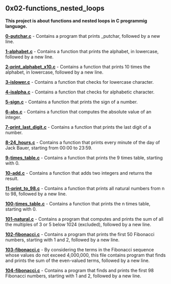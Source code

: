 ## 0x02-functions_nested_loops

**This project is about functions and nested loops in C programmig language.**

**[0-putchar.c](https://github.com/Mardie328/alx-low_level_programming/blob/main/0x02-functions_nested_loops/0-putchar.c)** - Contains a program that prints _putchar, followed by a new line.

**[1-alphabet.c](https://github.com/Mardie328/alx-low_level_programming/blob/main/0x02-functions_nested_loops/1-alphabet.c)** - Contains a function that prints the alphabet, in lowercase, followed by a new line.

**[2-print_alphabet_x10.c](https://github.com/Mardie328/alx-low_level_programming/blob/main/0x02-functions_nested_loops/2-print_alphabet_x10.c)** - Contains a function that prints 10 times the alphabet, in lowercase, followed by a new line.

**[3-islower.c](https://github.com/Mardie328/alx-low_level_programming/blob/main/0x02-functions_nested_loops/3-islower.c)** - Contains a function that checks for lowercase character.

**[4-isalpha.c](https://github.com/Mardie328/alx-low_level_programming/blob/main/0x02-functions_nested_loops/4-isalpha.c)** - Contains a function that checks for alphabetic character.

**[5-sign.c](https://github.com/Mardie328/alx-low_level_programming/blob/main/0x02-functions_nested_loops/5-sign.c)** - Contains a function that prints the sign of a number.

**[6-abs.c](https://github.com/Mardie328/alx-low_level_programming/blob/main/0x02-functions_nested_loops/6-abs.c)** - Contains a function that computes the absolute value of an integer.

**[7-print_last_digit.c](https://github.com/Mardie328/alx-low_level_programming/blob/main/0x02-functions_nested_loops/7-print_last_digit.c)** - Contains a function that prints the last digit of a number.

**[8-24_hours.c](https://github.com/Mardie328/alx-low_level_programming/blob/main/0x02-functions_nested_loops/8-24_hours.c)** - Contains a function that prints every minute of the day of Jack Bauer, starting from 00:00 to 23:59.

**[9-times_table.c](https://github.com/Mardie328/alx-low_level_programming/blob/main/0x02-functions_nested_loops/9-times_table.c)** - Contains a function that prints the 9 times table, starting with 0.

**[10-add.c](https://github.com/Mardie328/alx-low_level_programming/blob/main/0x02-functions_nested_loops/10-add.c)** - Contains a function that adds two integers and returns the result.

**[11-print_to_98.c](https://github.com/Mardie328/alx-low_level_programming/blob/main/0x02-functions_nested_loops/11-print_to_98.c)** - Contains a function that prints all natural numbers from n to 98, followed by a new line.

**[100-times_table.c](https://github.com/Mardie328/alx-low_level_programming/blob/main/0x02-functions_nested_loops/100-times_table.c)** - Contains a function that prints the n times table, starting with 0.

**[101-natural.c](https://github.com/Mardie328/alx-low_level_programming/blob/main/0x02-functions_nested_loops/101-natural.c)** - Contains a program that computes and prints the sum of all the multiples of 3 or 5 below 1024 (excluded), followed by a new line.

**[102-fibonacci.c](https://github.com/Mardie328/alx-low_level_programming/blob/main/0x02-functions_nested_loops/102-fibonacci.c)** - Contains a program that prints the first 50 Fibonacci numbers, starting with 1 and 2, followed by a new line.

**[103-fibonacci.c](https://github.com/Mardie328/alx-low_level_programming/blob/main/0x02-functions_nested_loops/103-fibonacci.c)** - By considering the terms in the Fibonacci sequence whose values do not exceed 4,000,000, this file contains program that finds and prints the sum of the even-valued terms, followed by a new line.

**[104-fibonacci.c](https://github.com/Mardie328/alx-low_level_programming/blob/main/0x02-functions_nested_loops/104-fibonacci.c)** - Contains a program that finds and prints the first 98 Fibonacci numbers, starting with 1 and 2, followed by a new line.
